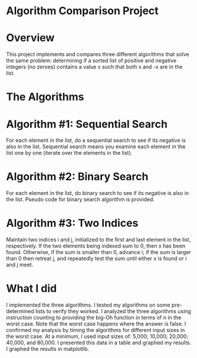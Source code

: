 
# Algorithm Comparison Project
# Overview
This project implements and compares three different algorithms that solve the same problem: determining if a sorted list of positive and negative integers (no zeroes) contains a value x such that both x and -x are in the list.


# The Algorithms
# Algorithm #1: Sequential Search
For each element in the list, do a sequential search to see if its negative is also in the list. Sequential search means you examine each element in the list one by one (iterate over the elements in the list).

# Algorithm #2: Binary Search
For each element in the list, do binary search to see if its negative is also in the list. Pseudo code for binary search algorithm is provided.

# Algorithm #3: Two Indices
Maintain two indices i and j, initialized to the first and last element in the list, respectively. If the two elements being indexed sum to 0, then x has been found. Otherwise, if the sum is smaller than 0, advance i; if the sum is larger than 0 then retreat j, and repeatedly test the sum until either x is found or i and j meet.

# What I did
I implemented the three algorithms.
I tested my algorithms on some pre-determined lists to verify they worked.
I analyzed the three algorithms using instruction counting to providing the big-Oh function in terms of n in the worst case. Note that the worst case happens where the answer is false.
I confirmed my analysis by timing the algorithms for different input sizes in the worst case. At a minimum, I used input sizes of: 5,000; 10,000; 20,000; 40,000, and 80,000. I presented this data in a table and graphed my results.
I graphed the results in matplotlib.
